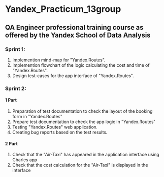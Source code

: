 # Yandex_Practicum_13group # 
## QA Engineer professional training course as offered by the Yandex School of Data Analysis ##
### Sprint 1: ###

1. Implemention mind-map for "Yandex.Routes". 
2. Implemention flowchart of the logic calculating the cost and time of "Yandex.Routes".
3. Design test-cases for the app interface of "Yandex.Routes".

### Sprint 2: ###
#### 1 Part ####
1. Preparation of test documentation to check the layout of the booking form in "Yandex.Routes"
2. Prepare test documentation to check the app logic in "Yandex.Routes"
3. Testing "Yandex.Routes" web application. 
4. Creating bug reports based on the test results.
#### 2 Part ####
1. Check that the "Air-Taxi" has appeared in the application interface using Charles app
2. Check that the cost calculation for the "Air-Taxi" is displayed in the interface

